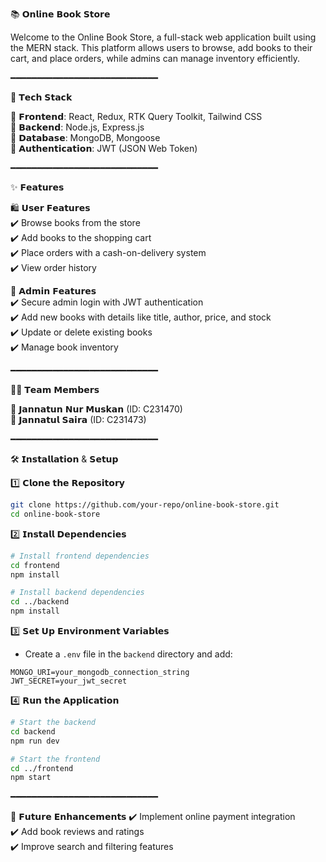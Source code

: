 📚 𝗢𝗻𝗹𝗶𝗻𝗲 𝗕𝗼𝗼𝗸 𝗦𝘁𝗼𝗿𝗲

Welcome to the Online Book Store, a full-stack web application built using the MERN stack. This platform allows users to browse, add books to their cart, and place orders, while admins can manage inventory efficiently.

━━━━━━━━━━━━━━━━━━━━━━━━━━━━

🚀 𝗧𝗲𝗰𝗵 𝗦𝘁𝗮𝗰𝗸

🔹 𝗙𝗿𝗼𝗻𝘁𝗲𝗻𝗱: React, Redux, RTK Query Toolkit, Tailwind CSS  
🔹 𝗕𝗮𝗰𝗸𝗲𝗻𝗱: Node.js, Express.js  
🔹 𝗗𝗮𝘁𝗮𝗯𝗮𝘀𝗲: MongoDB, Mongoose  
🔹 𝗔𝘂𝘁𝗵𝗲𝗻𝘁𝗶𝗰𝗮𝘁𝗶𝗼𝗻: JWT (JSON Web Token)

━━━━━━━━━━━━━━━━━━━━━━━━━━━━

✨ 𝗙𝗲𝗮𝘁𝘂𝗿𝗲𝘀

🛍️ 𝗨𝘀𝗲𝗿 𝗙𝗲𝗮𝘁𝘂𝗿𝗲𝘀  
✔️ Browse books from the store  
✔️ Add books to the shopping cart  
✔️ Place orders with a cash-on-delivery system  
✔️ View order history  

🔑 𝗔𝗱𝗺𝗶𝗻 𝗙𝗲𝗮𝘁𝘂𝗿𝗲𝘀  
✔️ Secure admin login with JWT authentication  
✔️ Add new books with details like title, author, price, and stock  
✔️ Update or delete existing books  
✔️ Manage book inventory  

━━━━━━━━━━━━━━━━━━━━━━━━━━━━

👨‍💻 𝗧𝗲𝗮𝗺 𝗠𝗲𝗺𝗯𝗲𝗿𝘀
  
🔹 𝗝𝗮𝗻𝗻𝗮𝘁𝘂𝗻 𝗡𝘂𝗿 𝗠𝘂𝘀𝗸𝗮𝗻 (ID: C231470)  
🔹 𝗝𝗮𝗻𝗻𝗮𝘁𝘂𝗹 𝗦𝗮𝗶𝗿𝗮 (ID: C231473)  

━━━━━━━━━━━━━━━━━━━━━━━━━━━━

🛠️ 𝗜𝗻𝘀𝘁𝗮𝗹𝗹𝗮𝘁𝗶𝗼𝗻 & 𝗦𝗲𝘁𝘂𝗽

1️⃣ 𝗖𝗹𝗼𝗻𝗲 𝘁𝗵𝗲 𝗥𝗲𝗽𝗼𝘀𝗶𝘁𝗼𝗿𝘆  
   ```bash
   git clone https://github.com/your-repo/online-book-store.git
   cd online-book-store
   ```

2️⃣ 𝗜𝗻𝘀𝘁𝗮𝗹𝗹 𝗗𝗲𝗽𝗲𝗻𝗱𝗲𝗻𝗰𝗶𝗲𝘀  
   ```bash
   # Install frontend dependencies
   cd frontend
   npm install
   
   # Install backend dependencies
   cd ../backend
   npm install
   ```

3️⃣ 𝗦𝗲𝘁 𝗨𝗽 𝗘𝗻𝘃𝗶𝗿𝗼𝗻𝗺𝗲𝗻𝘁 𝗩𝗮𝗿𝗶𝗮𝗯𝗹𝗲𝘀  
   - Create a `.env` file in the `backend` directory and add:  
   ```
   MONGO_URI=your_mongodb_connection_string
   JWT_SECRET=your_jwt_secret
   ```

4️⃣ 𝗥𝘂𝗻 𝘁𝗵𝗲 𝗔𝗽𝗽𝗹𝗶𝗰𝗮𝘁𝗶𝗼𝗻  
   ```bash
   # Start the backend
   cd backend
   npm run dev
   
   # Start the frontend
   cd ../frontend
   npm start
   ```

━━━━━━━━━━━━━━━━━━━━━━━━━━━━

🚀 𝗙𝘂𝘁𝘂𝗿𝗲 𝗘𝗻𝗵𝗮𝗻𝗰𝗲𝗺𝗲𝗻𝘁𝘀
✔️ Implement online payment integration  
✔️ Add book reviews and ratings  
✔️ Improve search and filtering features  


